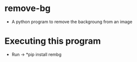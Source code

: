 # remove-bg
- A python program to remove the backgroung from an image

# Executing this program
- Run -> *pip install rembg
